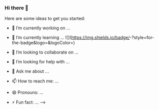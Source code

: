 ### Hi there 👋


Here are some ideas to get you started:

- 🔭 I’m currently working on ...
- 🌱 I’m currently learning ...
![<Badge Name>](https://img.shields.io/badge/<Badge Text>-<Background Color>?style=for-the-badge&logo=<Icon Name>&logoColor=<Logo Color>)


- 👯 I’m looking to collaborate on ...
- 🤔 I’m looking for help with ...
- 💬 Ask me about ...
- 📫 How to reach me: ...
- 😄 Pronouns: ...
- ⚡ Fun fact: ...
-->
